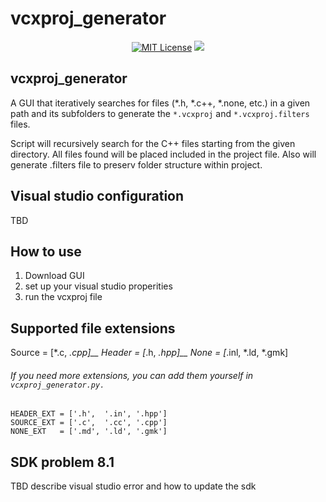 vcxproj_generator
=====================
<p align="center">
    <a href="https://github.com/imahjoub/vcxproj-generator-gui/blob/main/LICENSE">
        <img src="https://img.shields.io/badge/license-BSL%201.0-blue.svg" alt="MIT License"></a>
    <a href="https://github.com/imahjoub/vcxproj-generator-gui" alt="Activity">
        <img src="https://img.shields.io/github/commit-activity/y/imahjoub/vcxproj-generator-gui" /></a>
</p>

## vcxproj_generator
A GUI that iteratively searches for files (*.h, *.c++, *.none, etc.) in a given path and its subfolders to generate the `*.vcxproj` and `*.vcxproj.filters` files.

Script will recursively search for the C++ files starting from the given directory.
All files found will be placed included in the project file.
Also will generate .filters file to preserv folder structure within project.

## Visual studio configuration
TBD

## How to use
1. Download GUI
2. set up your visual studio properities
3. run the vcxproj file

## Supported file extensions
Source = [*.c, *.cpp]__
Header = [*.h, *.hpp]__
None   = [*.inl, *.ld, *.gmk]

###### If you need more extensions, you can add them yourself in `vcxproj_generator.py.`

```
HEADER_EXT = ['.h',  '.in', '.hpp']
SOURCE_EXT = ['.c',  '.cc', '.cpp']
NONE_EXT   = ['.md', '.ld', '.gmk']
```

## SDK problem 8.1
TBD describe visual studio error and how to update the sdk


